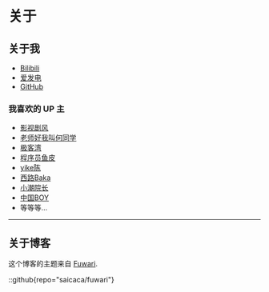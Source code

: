 <base target="_blank">

# 关于

## 关于我

- [Bilibili](https://space.bilibili.com/696637219)
- [爱发电](https://afdian.com/a/alumr)
- [GitHub](https://github.com/alumr)

### 我喜欢的 UP 主

- [影视剧风](https://space.bilibili.com/946974)
- [老师好我叫何同学](https://space.bilibili.com/163637592)
- [极客湾](https://space.bilibili.com/25876945)
- [程序员鱼皮](https://space.bilibili.com/12890453)
- [yike陈](https://space.bilibili.com/485469670)
- [西路Baka](https://space.bilibili.com/1098028524)
- [小潮院长](https://space.bilibili.com/5970160)
- [中国BOY](https://space.bilibili.com/562197)
- 等等等...

---

## 关于博客

这个博客的主题来自 [Fuwari](https://github.com/saicaca/fuwari).

::github{repo="saicaca/fuwari"}
